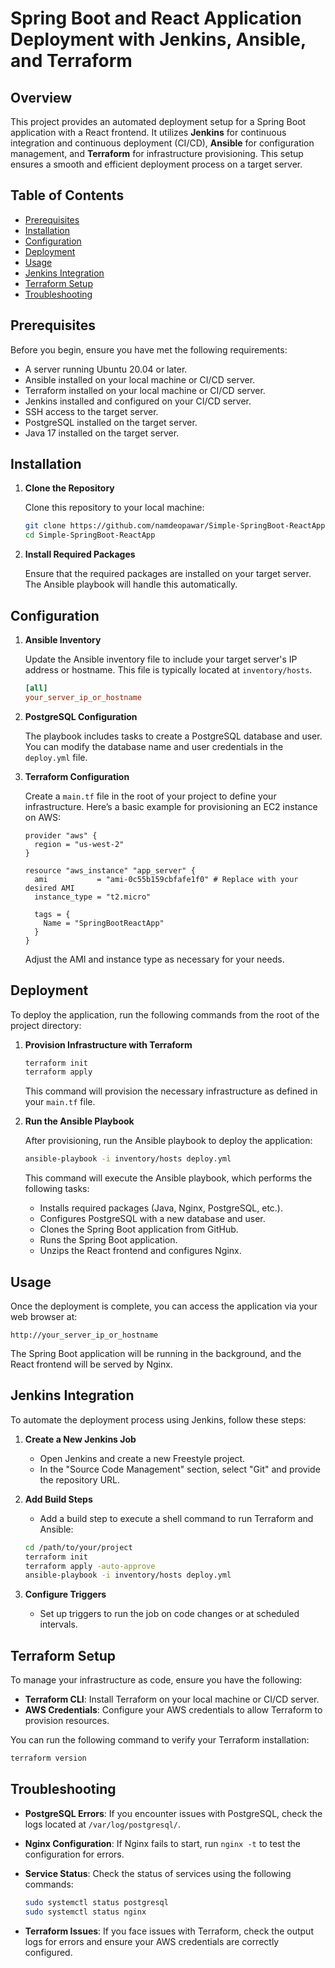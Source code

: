 # Spring Boot and React Application Deployment with Jenkins, Ansible, and Terraform

## Overview

This project provides an automated deployment setup for a Spring Boot application with a React frontend. It utilizes **Jenkins** for continuous integration and continuous deployment (CI/CD), **Ansible** for configuration management, and **Terraform** for infrastructure provisioning. This setup ensures a smooth and efficient deployment process on a target server.

## Table of Contents

- [Prerequisites](#prerequisites)
- [Installation](#installation)
- [Configuration](#configuration)
- [Deployment](#deployment)
- [Usage](#usage)
- [Jenkins Integration](#jenkins-integration)
- [Terraform Setup](#terraform-setup)
- [Troubleshooting](#troubleshooting)

## Prerequisites

Before you begin, ensure you have met the following requirements:

- A server running Ubuntu 20.04 or later.
- Ansible installed on your local machine or CI/CD server.
- Terraform installed on your local machine or CI/CD server.
- Jenkins installed and configured on your CI/CD server.
- SSH access to the target server.
- PostgreSQL installed on the target server.
- Java 17 installed on the target server.

## Installation

1. **Clone the Repository**

   Clone this repository to your local machine:

   ```bash
   git clone https://github.com/namdeopawar/Simple-SpringBoot-ReactApp.git
   cd Simple-SpringBoot-ReactApp
   ```

2. **Install Required Packages**

   Ensure that the required packages are installed on your target server. The Ansible playbook will handle this automatically.

## Configuration

1. **Ansible Inventory**

   Update the Ansible inventory file to include your target server's IP address or hostname. This file is typically located at `inventory/hosts`.

   ```ini
   [all]
   your_server_ip_or_hostname
   ```

2. **PostgreSQL Configuration**

   The playbook includes tasks to create a PostgreSQL database and user. You can modify the database name and user credentials in the `deploy.yml` file.

3. **Terraform Configuration**

   Create a `main.tf` file in the root of your project to define your infrastructure. Here’s a basic example for provisioning an EC2 instance on AWS:

   ```hcl
   provider "aws" {
     region = "us-west-2"
   }

   resource "aws_instance" "app_server" {
     ami           = "ami-0c55b159cbfafe1f0" # Replace with your desired AMI
     instance_type = "t2.micro"

     tags = {
       Name = "SpringBootReactApp"
     }
   }
   ```

   Adjust the AMI and instance type as necessary for your needs.

## Deployment

To deploy the application, run the following commands from the root of the project directory:

1. **Provision Infrastructure with Terraform**

   ```bash
   terraform init
   terraform apply
   ```

   This command will provision the necessary infrastructure as defined in your `main.tf` file.

2. **Run the Ansible Playbook**

   After provisioning, run the Ansible playbook to deploy the application:

   ```bash
   ansible-playbook -i inventory/hosts deploy.yml
   ```

   This command will execute the Ansible playbook, which performs the following tasks:

   - Installs required packages (Java, Nginx, PostgreSQL, etc.).
   - Configures PostgreSQL with a new database and user.
   - Clones the Spring Boot application from GitHub.
   - Runs the Spring Boot application.
   - Unzips the React frontend and configures Nginx.

## Usage

Once the deployment is complete, you can access the application via your web browser at:

```
http://your_server_ip_or_hostname
```

The Spring Boot application will be running in the background, and the React frontend will be served by Nginx.

## Jenkins Integration

To automate the deployment process using Jenkins, follow these steps:

1. **Create a New Jenkins Job**

   - Open Jenkins and create a new Freestyle project.
   - In the "Source Code Management" section, select "Git" and provide the repository URL.

2. **Add Build Steps**

   - Add a build step to execute a shell command to run Terraform and Ansible:

   ```bash
   cd /path/to/your/project
   terraform init
   terraform apply -auto-approve
   ansible-playbook -i inventory/hosts deploy.yml
   ```

3. **Configure Triggers**

   - Set up triggers to run the job on code changes or at scheduled intervals.

## Terraform Setup

To manage your infrastructure as code, ensure you have the following:

- **Terraform CLI**: Install Terraform on your local machine or CI/CD server.
- **AWS Credentials**: Configure your AWS credentials to allow Terraform to provision resources.

You can run the following command to verify your Terraform installation:

```bash
terraform version
```

## Troubleshooting

- **PostgreSQL Errors**: If you encounter issues with PostgreSQL, check the logs located at `/var/log/postgresql/`.
- **Nginx Configuration**: If Nginx fails to start, run `nginx -t` to test the configuration for errors.
- **Service Status**: Check the status of services using the following commands:

  ```bash
  sudo systemctl status postgresql
  sudo systemctl status nginx
  ```

- **Terraform Issues**: If you face issues with Terraform, check the output logs for errors and ensure your AWS credentials are correctly configured.


